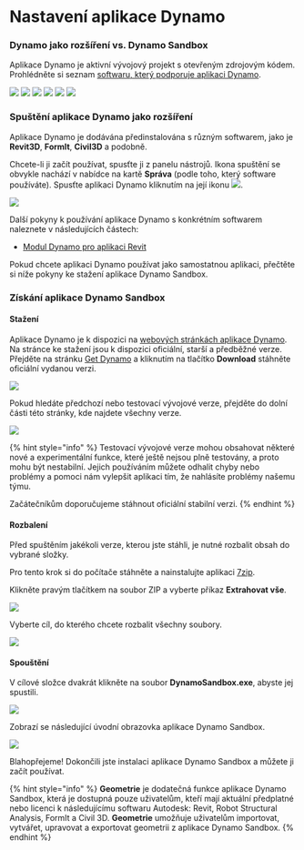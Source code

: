 # Nastavení aplikace Dynamo

### Dynamo jako rozšíření vs. Dynamo Sandbox

Aplikace Dynamo je aktivní vývojový projekt s otevřeným zdrojovým kódem. Prohlédněte si seznam [softwaru, který podporuje aplikaci Dynamo](http://dynamobim.org/download/).

![](<images/setup for dynamo - dynamo revit.png>) ![](<images/setup for dynamo - dynamo civil 3D.png>) ![](<images/setup for dynamo - dynamo alias design.png>) ![](<images/setup for dynamo - dynamo formit.png>) ![](<images/setup for dynamo - dynamo advance steel.png>) ![](<images/setup for dynamo - dynamo robot structural analysis.png>)

### Spuštění aplikace Dynamo jako rozšíření

Aplikace Dynamo je dodávána předinstalována s různým softwarem, jako je **Revit3D**, **FormIt**, **Civil3D** a podobně.

Chcete-li ji začít používat, spusťte ji z panelu nástrojů. Ikona spuštění se obvykle nachází v nabídce na kartě **Správa** (podle toho, který software používáte). Spusťte aplikaci Dynamo kliknutím na její ikonu ![](images/dynamoCore-halfSize.png).

![](<images/launch dynamo from revit.jpg>)

Další pokyny k používání aplikace Dynamo s konkrétním softwarem naleznete v následujících částech:

* [Modul Dynamo pro aplikaci Revit](../7\_dynamo\_for\_revit/)

Pokud chcete aplikaci Dynamo používat jako samostatnou aplikaci, přečtěte si níže pokyny ke stažení aplikace Dynamo Sandbox.

### Získání aplikace Dynamo Sandbox

#### Stažení

Aplikace Dynamo je k dispozici na [webových stránkách aplikace Dynamo](http://dynamobim.com). Na stránce ke stažení jsou k dispozici oficiální, starší a předběžné verze. Přejděte na stránku [Get Dynamo](http://dynamobim.org/download/) a kliknutím na tlačítko **Download** stáhněte oficiální vydanou verzi.

![](<images/dynamo-sandbox (1).png>)

Pokud hledáte předchozí nebo testovací vývojové verze, přejděte do dolní části této stránky, kde najdete všechny verze.

![](<images/Dynamo Sandbox All builds.jpg>)

{% hint style="info" %}
Testovací vývojové verze mohou obsahovat některé nové a experimentální funkce, které ještě nejsou plně testovány, a proto mohu být nestabilní. Jejich používáním můžete odhalit chyby nebo problémy a pomoci nám vylepšit aplikaci tím, že nahlásíte problémy našemu týmu.

Začátečníkům doporučujeme stáhnout oficiální stabilní verzi.
{% endhint %}

#### Rozbalení

Před spuštěním jakékoli verze, kterou jste stáhli, je nutné rozbalit obsah do vybrané složky.

Pro tento krok si do počítače stáhněte a nainstalujte aplikaci [7zip](https://www.7-zip.org/download.html).

Klikněte pravým tlačítkem na soubor ZIP a vyberte příkaz **Extrahovat vše**.

![](<images/02-03 Extract zip file.jpg>)

Vyberte cíl, do kterého chcete rozbalit všechny soubory.

![](<images/02-04 Extract destination folder.jpg>)

#### Spouštění

V cílové složce dvakrát klikněte na soubor **DynamoSandbox.exe**, abyste jej spustili.

![](<images/02-05 Dynamo exe.jpg>)

Zobrazí se následující úvodní obrazovka aplikace Dynamo Sandbox.

![](<images/02-06 Dynamo startup screen.jpg>)

Blahopřejeme! Dokončili jste instalaci aplikace Dynamo Sandbox a můžete ji začít používat.

{% hint style="info" %}
**Geometrie** je dodatečná funkce aplikace Dynamo Sandbox, která je dostupná pouze uživatelům, kteří mají aktuální předplatné nebo licenci k následujícímu softwaru Autodesk: Revit, Robot Structural Analysis, FormIt a Civil 3D.  **Geometrie** umožňuje uživatelům importovat, vytvářet, upravovat a exportovat geometrii z aplikace Dynamo Sandbox.
{% endhint %}
